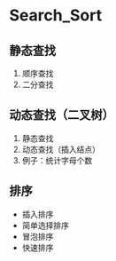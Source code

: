 # Search_Sort

## 静态查找

1. 顺序查找
2. 二分查找

## 动态查找（二叉树）

1. 静态查找
2. 动态查找（插入结点）
3. 例子：统计字母个数

## 排序

- 插入排序
- 简单选择排序
- 冒泡排序
- 快速排序